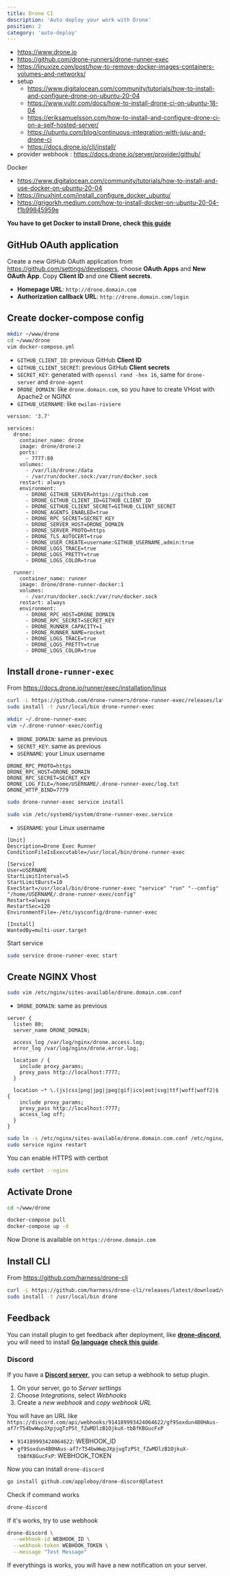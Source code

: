 ```yaml
---
title: Drone CI
description: 'Auto deploy your work with Drone'
position: 2
category: 'auto-deploy'
---
```


- <https://www.drone.io>
- <https://github.com/drone-runners/drone-runner-exec>
- <https://linuxize.com/post/how-to-remove-docker-images-containers-volumes-and-networks/>
- setup
  - <https://www.digitalocean.com/community/tutorials/how-to-install-and-configure-drone-on-ubuntu-20-04>
  - <https://www.vultr.com/docs/how-to-install-drone-ci-on-ubuntu-18-04>
  - <https://eriksamuelsson.com/how-to-install-and-configure-drone-ci-on-a-self-hosted-server/>
  - <https://ubuntu.com/blog/continuous-integration-with-juju-and-drone-ci>
  - <https://docs.drone.io/cli/install/>
- provider webhook : <https://docs.drone.io/server/provider/github/>

Docker

- <https://www.digitalocean.com/community/tutorials/how-to-install-and-use-docker-on-ubuntu-20-04>
- <https://linuxhint.com/install_configure_docker_ubuntu/>
- <https://grigorkh.medium.com/how-to-install-docker-on-ubuntu-20-04-f1b99845959e>

**You have to get Docker to install Drone, check [this guide](/devops/operating-systems/linux/docker)**

## GitHub OAuth application

Create a new GitHub OAuth application from <https://github.com/settings/developers>, choose **OAuth Apps** and **New OAuth App**. Copy **Client ID** and one **Client secrets**.

- **Homepage URL**: `http://drone.domain.com`
- **Authorization callback URL**: `http://drone.domain.com/login`

## Create docker-compose config

```bash
mkdir ~/www/drone
cd ~/www/drone
vim docker-compose.yml
```

- `GITHUB_CLIENT_ID`: previous GitHub **Client ID**
- `GITHUB_CLIENT_SECRET`: previous GitHub **Client secrets**
- `SECRET_KEY`: generated with `openssl rand -hex 16`, same for `drone-server` and `drone-agent`
- `DRONE_DOMAIN`: like `drone.domain.com`, so you have to create VHost with Apache2 or NGINX
- `GITHUB_USERNAME`: like `ewilan-riviere`

```yml[~/www/drone/docker-compose.yml]
version: '3.7'

services:
  drone:
    container_name: drone
    image: drone/drone:2
    ports:
      - 7777:80
    volumes:
      - /var/lib/drone:/data
      - /var/run/docker.sock:/var/run/docker.sock
    restart: always
    environment:
      - DRONE_GITHUB_SERVER=https://github.com
      - DRONE_GITHUB_CLIENT_ID=GITHUB_CLIENT_ID
      - DRONE_GITHUB_CLIENT_SECRET=GITHUB_CLIENT_SECRET
      - DRONE_AGENTS_ENABLED=true
      - DRONE_RPC_SECRET=SECRET_KEY
      - DRONE_SERVER_HOST=DRONE_DOMAIN
      - DRONE_SERVER_PROTO=https
      - DRONE_TLS_AUTOCERT=true
      - DRONE_USER_CREATE=username:GITHUB_USERNAME,admin:true
      - DRONE_LOGS_TRACE=true
      - DRONE_LOGS_PRETTY=true
      - DRONE_LOGS_COLOR=true

  runner:
    container_name: runner
    image: drone/drone-runner-docker:1
    volumes:
      - /var/run/docker.sock:/var/run/docker.sock
    restart: always
    environment:
      - DRONE_RPC_HOST=DRONE_DOMAIN
      - DRONE_RPC_SECRET=SECRET_KEY
      - DRONE_RUNNER_CAPACITY=1
      - DRONE_RUNNER_NAME=rocket
      - DRONE_LOGS_TRACE=true
      - DRONE_LOGS_PRETTY=true
      - DRONE_LOGS_COLOR=true
```

## Install `drone-runner-exec`

From <https://docs.drone.io/runner/exec/installation/linux>

```bash
curl -L https://github.com/drone-runners/drone-runner-exec/releases/latest/download/drone_runner_exec_linux_amd64.tar.gz | tar zx
sudo install -t /usr/local/bin drone-runner-exec
```

```bash
mkdir ~/.drone-runner-exec
vim ~/.drone-runner-exec/config
```

- `DRONE_DOMAIN`: same as previous
- `SECRET_KEY`: same as previous
- `USERNAME`: your Linux username

```bash[~/.drone-runner-exec/config]
DRONE_RPC_PROTO=https
DRONE_RPC_HOST=DRONE_DOMAIN
DRONE_RPC_SECRET=SECRET_KEY
DRONE_LOG_FILE=/home/USERNAME/.drone-runner-exec/log.txt
DRONE_HTTP_BIND=7779
```

```bash
sudo drone-runner-exec service install
```

```bash
sudo vim /etc/systemd/system/drone-runner-exec.service
```

- `USERNAME`: your Linux username

```bash[/etc/systemd/system/drone-runner-exec.service]
[Unit]
Description=Drone Exec Runner
ConditionFileIsExecutable=/usr/local/bin/drone-runner-exec

[Service]
User=USERNAME
StartLimitInterval=5
StartLimitBurst=10
ExecStart=/usr/local/bin/drone-runner-exec "service" "run" "--config" "/home/USERNAME/.drone-runner-exec/config"
Restart=always
RestartSec=120
EnvironmentFile=-/etc/sysconfig/drone-runner-exec

[Install]
WantedBy=multi-user.target
```

Start service

```bash
sudo service drone-runner-exec start
```

## Create NGINX Vhost

```bash
sudo vim /etc/nginx/sites-available/drone.domain.com.conf
```

- `DRONE_DOMAIN`: same as previous

```nginx[/etc/nginx/sites-available/drone.domain.com.conf]
server {
  listen 80;
  server_name DRONE_DOMAIN;

  access_log /var/log/nginx/drone.access.log;
  error_log /var/log/nginx/drone.error.log;

  location / {
    include proxy_params;
    proxy_pass http://localhost:7777;
  }

  location ~* \.(js|css|png|jpg|jpeg|gif|ico|eot|svg|ttf|woff|woff2)$ {
    include proxy_params;
    proxy_pass http://localhost:7777;
    access_log off;
  }
}
```

```bash
sudo ln -s /etc/nginx/sites-available/drone.domain.com.conf /etc/nginx/sites-enabled 
sudo service nginx restart
```

You can enable HTTPS with certbot

```bash
sudo certbot --nginx
```

## Activate Drone

```bash
cd ~/www/drone
```

```bash
docker-compose pull
docker-compose up -d
```

Now Drone is available on `https://drone.domain.com`

## Install CLI

From <https://github.com/harness/drone-cli>

```bash
curl -L https://github.com/harness/drone-cli/releases/latest/download/drone_linux_amd64.tar.gz | tar zx
sudo install -t /usr/local/bin drone
```

## Feedback

You can install plugin to get feedback after deployment, like [**drone-discord**](https://github.com/appleboy/drone-discord), you will need to install [**Go language**](https://go.dev/) [**check this guide**](/devops/operating-systems/linux/go).

### Discord

If you have a [**Discord server**](https://discord.com/), you can setup a webhook to setup plugin.

1. On your server, go to *Server settings*
2. Choose *Integrations*, select *Webhooks*
3. Create a *new webhook* and *copy webhook URL*

You will have an URL like `https://discord.com/api/webhooks/914189993424064622/gf9Soxdun4B0HAus-af7rT54bwWwpJXpjugTzPSt_fZwMDlzB1OjkuX-tbBfKBGucFxP`

- `914189993424064622`: WEBHOOK_ID
- `gf9Soxdun4B0HAus-af7rT54bwWwpJXpjugTzPSt_fZwMDlzB1OjkuX-tbBfKBGucFxP`: WEBHOOK_TOKEN

Now you can install `drone-discord`

```bash
go install github.com/appleboy/drone-discord@latest
```

Check if command works

```bash
drone-discord
```

If it's works, try to use webhook

```bash
drone-discord \
  --webhook-id WEBHOOK_ID \
  --webhook-token WEBHOOK_TOKEN \
  --message "Test Message"
```

If everythings is works, you will have a new notification on your server.
